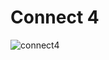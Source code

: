 # Connect 4

![connect4](https://user-images.githubusercontent.com/30132723/165726079-9a6eb63f-b0d5-43a9-b6cd-f3bb778446b4.png)
